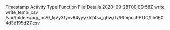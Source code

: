 Timestamp	Activity Type	Function	File	Details
2020-09-28T00:09:58Z	write	write_temp_csv	/var/folders/pg/_nr70_kj7y31yvv84yyy7524sx_q0w/T//Rtmpoc9PUC/file1604d3d195d27.csv	
